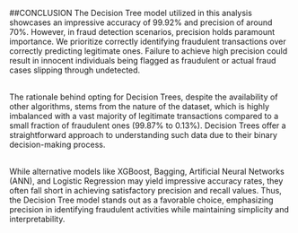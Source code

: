 ##CONCLUSION
The Decision Tree model utilized in this analysis showcases an impressive accuracy of 99.92% and precision of around 70%. However, in fraud detection scenarios, precision holds paramount importance. We prioritize correctly identifying fraudulent transactions over correctly predicting legitimate ones. Failure to achieve high precision could result in innocent individuals being flagged as fraudulent or actual fraud cases slipping through undetected.


<br>The rationale behind opting for Decision Trees, despite the availability of other algorithms, stems from the nature of the dataset, which is highly imbalanced with a vast majority of legitimate transactions compared to a small fraction of fraudulent ones (99.87% to 0.13%). Decision Trees offer a straightforward approach to understanding such data due to their binary decision-making process.


<br>While alternative models like XGBoost, Bagging, Artificial Neural Networks (ANN), and Logistic Regression may yield impressive accuracy rates, they often fall short in achieving satisfactory precision and recall values. Thus, the Decision Tree model stands out as a favorable choice, emphasizing precision in identifying fraudulent activities while maintaining simplicity and interpretability.
